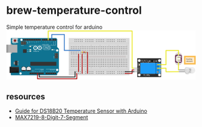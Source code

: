 # brew-temperature-control
Simple temperature control for arduino
![](fritzing/sketch.svg)

## resources
* [Guide for DS18B20 Temperature Sensor with Arduino](https://randomnerdtutorials.com/guide-for-ds18b20-temperature-sensor-with-arduino/)
* [MAX7219-8-Digit-7-Segment](http://www.ardumotive.com/8-digit-7seg-display-en.html)
